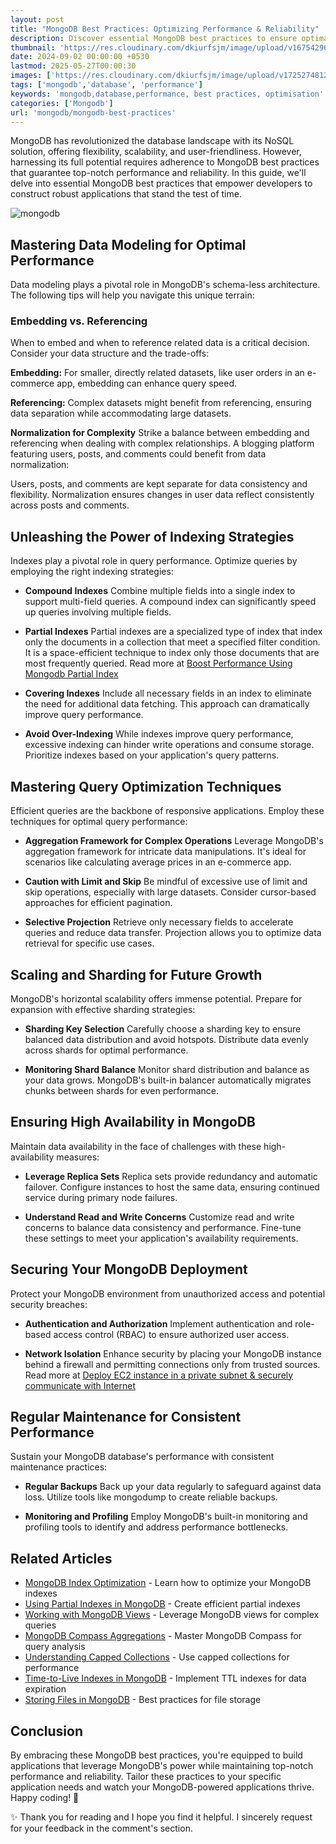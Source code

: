 ```yaml
---
layout: post
title: "MongoDB Best Practices: Optimizing Performance & Reliability"
description: Discover essential MongoDB best practices to ensure optimal performance, reliability, and robust application development with MongoDB's flexible NoSQL solution.
thumbnail: 'https://res.cloudinary.com/dkiurfsjm/image/upload/v1675429691/MongoDB_jeatlj.jpg'
date: 2024-09-02 00:00:00 +0530
lastmod: 2025-05-27T00:00:30
images: ['https://res.cloudinary.com/dkiurfsjm/image/upload/v1725274812/mongodb_h7owyy.jpg']
tags: ['mongodb','database', 'performance']
keywords: 'mongodb,database,performance, best practices, optimisation'
categories: ['Mongodb']
url: 'mongodb/mongodb-best-practices'
---
```


MongoDB has revolutionized the database landscape with its NoSQL solution, offering flexibility, scalability, and user-friendliness. However, harnessing its full potential requires adherence to MongoDB best practices that guarantee top-notch performance and reliability. In this guide, we'll delve into essential MongoDB best practices that empower developers to construct robust applications that stand the test of time.

![mongodb](https://res.cloudinary.com/dkiurfsjm/image/upload/v1725274812/mongodb_h7owyy.jpg)

## Mastering Data Modeling for Optimal Performance

Data modeling plays a pivotal role in MongoDB's schema-less architecture. The following tips will help you navigate this unique terrain:

### Embedding vs. Referencing
When to embed and when to reference related data is a critical decision. Consider your data structure and the trade-offs:

**Embedding:** For smaller, directly related datasets, like user orders in an e-commerce app, embedding can enhance query speed.

**Referencing:** Complex datasets might benefit from referencing, ensuring data separation while accommodating large datasets.

**Normalization for Complexity**
Strike a balance between embedding and referencing when dealing with complex relationships. A blogging platform featuring users, posts, and comments could benefit from data normalization:

Users, posts, and comments are kept separate for data consistency and flexibility.
Normalization ensures changes in user data reflect consistently across posts and comments.

## Unleashing the Power of Indexing Strategies
Indexes play a pivotal role in query performance. Optimize queries by employing the right indexing strategies:

- **Compound Indexes**
Combine multiple fields into a single index to support multi-field queries. A compound index can significantly speed up queries involving multiple fields.

- **Partial Indexes**
Partial indexes are a specialized type of index that index only the documents in a collection that meet a specified filter condition. It is a space-efficient technique to index only those documents that are most frequently queried. Read more at [Boost Performance Using Mongodb Partial Index](https://techinsights.manisuec.com/mongodb/mongodb-partial-index/)

- **Covering Indexes**
Include all necessary fields in an index to eliminate the need for additional data fetching. This approach can dramatically improve query performance.

- **Avoid Over-Indexing**
While indexes improve query performance, excessive indexing can hinder write operations and consume storage. Prioritize indexes based on your application's query patterns.

## Mastering Query Optimization Techniques
Efficient queries are the backbone of responsive applications. Employ these techniques for optimal query performance:

- **Aggregation Framework for Complex Operations**
Leverage MongoDB's aggregation framework for intricate data manipulations. It's ideal for scenarios like calculating average prices in an e-commerce app.

- **Caution with Limit and Skip**
Be mindful of excessive use of limit and skip operations, especially with large datasets. Consider cursor-based approaches for efficient pagination.

- **Selective Projection**
Retrieve only necessary fields to accelerate queries and reduce data transfer. Projection allows you to optimize data retrieval for specific use cases.

## Scaling and Sharding for Future Growth
MongoDB's horizontal scalability offers immense potential. Prepare for expansion with effective sharding strategies:

- **Sharding Key Selection**
Carefully choose a sharding key to ensure balanced data distribution and avoid hotspots. Distribute data evenly across shards for optimal performance.

- **Monitoring Shard Balance**
Monitor shard distribution and balance as your data grows. MongoDB's built-in balancer automatically migrates chunks between shards for even performance.

## Ensuring High Availability in MongoDB
Maintain data availability in the face of challenges with these high-availability measures:

- **Leverage Replica Sets**
Replica sets provide redundancy and automatic failover. Configure instances to host the same data, ensuring continued service during primary node failures.

- **Understand Read and Write Concerns**
Customize read and write concerns to balance data consistency and performance. Fine-tune these settings to meet your application's availability requirements.

## Securing Your MongoDB Deployment
Protect your MongoDB environment from unauthorized access and potential security breaches:

- **Authentication and Authorization**
Implement authentication and role-based access control (RBAC) to ensure authorized user access.

- **Network Isolation**
Enhance security by placing your MongoDB instance behind a firewall and permitting connections only from trusted sources. Read more at [Deploy EC2 instance in a private subnet & securely communicate with Internet](https://techinsights.manisuec.com/mongodb/db-ec2-private-subnet-vpc/)

## Regular Maintenance for Consistent Performance
Sustain your MongoDB database's performance with consistent maintenance practices:

- **Regular Backups**
Back up your data regularly to safeguard against data loss. Utilize tools like mongodump to create reliable backups.

- **Monitoring and Profiling**
Employ MongoDB's built-in monitoring and profiling tools to identify and address performance bottlenecks.

## Related Articles
- [MongoDB Index Optimization](https://techinsights.manisuec.com/mongodb/mongodb-index-optimization/) - Learn how to optimize your MongoDB indexes
- [Using Partial Indexes in MongoDB](https://techinsights.manisuec.com/mongodb/mongodb-partial-index/) - Create efficient partial indexes
- [Working with MongoDB Views](https://techinsights.manisuec.com/mongodb/mongodb-views/) - Leverage MongoDB views for complex queries
- [MongoDB Compass Aggregations](https://techinsights.manisuec.com/mongodb/mongodb-compass-aggregations/) - Master MongoDB Compass for query analysis
- [Understanding Capped Collections](https://techinsights.manisuec.com/mongodb/mongodb-capped-collections/) - Use capped collections for performance
- [Time-to-Live Indexes in MongoDB](https://techinsights.manisuec.com/mongodb/time-to-live-index-mongodb/) - Implement TTL indexes for data expiration
- [Storing Files in MongoDB](https://techinsights.manisuec.com/mongodb/storing-files-in-database/) - Best practices for file storage

## Conclusion
By embracing these MongoDB best practices, you're equipped to build applications that leverage MongoDB's power while maintaining top-notch performance and reliability. Tailor these practices to your specific application needs and watch your MongoDB-powered applications thrive. Happy coding! 🚀

✨ Thank you for reading and I hope you find it helpful. I sincerely request for your feedback in the comment's section.


